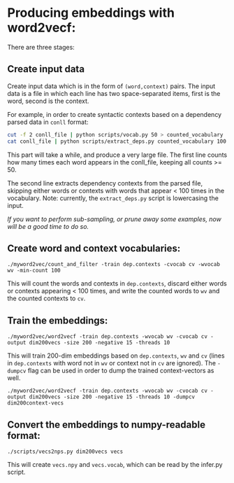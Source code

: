 
# Producing embeddings with word2vecf:

There are three stages:

## Create input data

Create input data which is in the form of `(word,context)` pairs.
The input data is a file in which each line has two space-separated items, first is the word, second is the context.

For example, in order to create syntactic contexts based on a dependency parsed data in `conll` format:

```bash
cut -f 2 conll_file | python scripts/vocab.py 50 > counted_vocabulary
cat conll_file | python scripts/extract_deps.py counted_vocabulary 100 > dep.contexts
```

This part will take a while, and produce a very large file.
The first line counts how many times each word appears in the conll_file, keeping all counts >= 50.

The second line extracts dependency contexts from the parsed file, skipping either words or contexts with words that appear < 100 times in
the vocabulary.
Note: currently, the `extract_deps.py` script is lowercasing the input.

_If you want to perform sub-sampling, or prune away some examples, now will be a good time to do so._

## Create word and context vocabularies:

`./myword2vec/count_and_filter -train dep.contexts -cvocab cv -wvocab wv -min-count 100`

This will count the words and contexts in `dep.contexts`, discard either words or contexts appearing < 100 times, and write the counted words to `wv` and the counted contexts to `cv`.
      
## Train the embeddings:
         
`./myword2vec/word2vecf -train dep.contexts -wvocab wv -cvocab cv -output dim200vecs -size 200 -negative 15 -threads 10`

This will train 200-dim embeddings based on `dep.contexts`, `wv` and `cv` (lines in `dep.contexts` with word not in `wv` or context not in `cv` are ignored).
The `-dumpcv` flag can be used in order to dump the trained context-vectors as well.

`./myword2vec/word2vecf -train dep.contexts -wvocab wv -cvocab cv -output dim200vecs -size 200 -negative 15 -threads 10 -dumpcv dim200context-vecs`

## Convert the embeddings to numpy-readable format:
         
`./scripts/vecs2nps.py dim200vecs vecs`

This will create `vecs.npy` and `vecs.vocab`, which can be read by the infer.py script.

